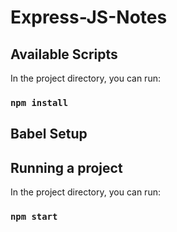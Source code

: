 # Express-JS-Notes

## Available Scripts

In the project directory, you can run:

### `npm install`

## Babel Setup

## Running a project

In the project directory, you can run:

### `npm start`
